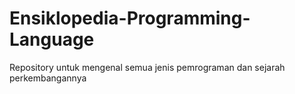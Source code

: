 # Ensiklopedia-Programming-Language
Repository untuk mengenal semua jenis pemrograman dan sejarah perkembangannya
